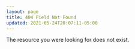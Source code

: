 ```yaml
---
layout: page
title: 404 Field Not Found
updated: 2021-05-24T20:07:11-05:00
---
```


The resource you were looking for does not exist.
